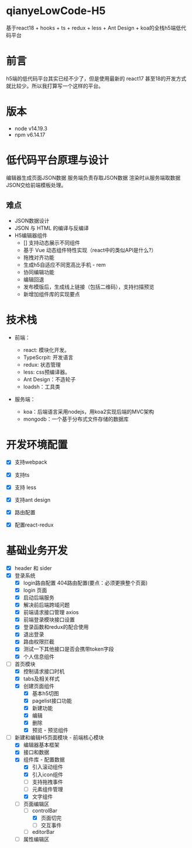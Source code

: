 # qianyeLowCode-H5
基于react18 + hooks + ts + redux + less + Ant Design + koa的全栈h5端低代码平台

# 前言

h5端的低代码平台其实已经不少了，但是使用最新的 react17 甚至18的开发方式就比较少。所以我打算写一个这样的平台。

# 版本
- node v14.19.3
- npm v6.14.17

# 低代码平台原理与设计

编辑器生成页面JSON数据
服务端负责存取JSON数据
渲染时从服务端取数据JSON交给前端模板处理。

## 难点
- JSON数据设计
- JSON 与 HTML 的编译与反编译
- H5编辑器组件
  - [] 支持动态展示不同组件
   - 基于 Vue 动态组件特性实现（react中的类似API是什么?）
  - 拖拽对齐功能
  - 生成h5自适应不同宽高比手机 - rem
  - 协同编辑功能
  - 编辑回退
  - 发布模版后，生成线上链接（包括二维码），支持扫描预览
  - 新增加组件库的实现要点

# 技术栈

- 前端：
  - react: 模块化开发。
  - TypeScrpit: 开发语言
  - redux: 状态管理
  - less: css预编译器。
  - Ant Design：不造轮子
  - loadsh：工具类

- 服务端：
  - koa：后端语言采用nodejs，用koa2实现后端的MVC架构
  - mongodb：一个基于分布式文件存储的数据库


# 开发环境配置

- [x] 支持webpack
- [x] 支持ts
- [x] 支持 less
- [x] 支持ant design
- [x] 路由配置
- [x] 配置react-redux


# 基础业务开发

- [x] header 和 sider
- [x] 登录系统
  - [x] login路由配置 404路由配置(要点：必须更换整个页面)
  - [x] login 页面
  - [x] 启动后端服务
  - [x] 解决前后端跨域问题
  - [x] 前端请求接口管理 axios
  - [x] 前端登录模块接口设置
  - [x] 登录函数和redux的配合使用
  - [x] 退出登录
  - [x] 路由权限拦截
  - [x] 测试一下其他接口是否会携带token字段
  - [x] 个人信息组件

- [ ] 首页模块
    - [x] 控制请求接口时机
    - [x] tabs及相关样式
    - [x] 创建页面组件
      - [x] 基本h5切图
      - [x] pagelist接口功能
      - [x] 新建功能
      - [x] 编辑
      - [x] 删除
      - [x] 预览 - 预览组件
      
- [ ] 新建和编辑H5页面模块 - 前端核心模块
  - [x] 编辑器基本框架
  - [x] 接口和数据
  - [x] 组件库 - 配置数据
      - [x] 引入滚动组件
      - [x] 引入icon组件 
      - [ ] 支持拖拽事件
      - [ ] 元素组件管理
       - [x] 文字组件
  - [ ] 页面编辑区
    - [ ] controlBar
      - [x] 页面切完
      - [ ] 交互事件
    - [ ] editorBar
  - [ ] 属性编辑区